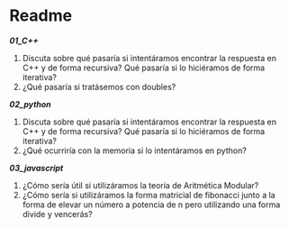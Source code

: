 # Readme

***01_C++***

1. Discuta sobre qué pasaría si intentáramos encontrar la respuesta en C++ y de forma recursiva? Qué pasaría si lo hiciéramos de forma iterativa?
2. ¿Qué pasaría si tratásemos con doubles?

***02_python***

1. Discuta sobre qué pasaría si intentáramos encontrar la respuesta en C++ y de forma recursiva? Qué pasaría si lo hiciéramos de forma iterativa?
2. ¿Qué ocurriría con la memoria si lo intentáramos en python?

***03_javascript***

1. ¿Cómo sería útil si utilizáramos la teoría de Aritmética Modular?
2. ¿Cómo sería si utilizáramos la forma matricial de fibonacci junto a la forma de elevar un número a potencia de n pero utilizando una forma divide y vencerás?